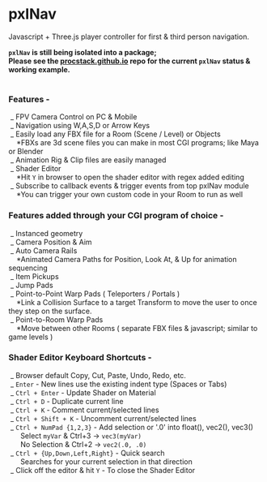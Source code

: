 # pxlNav
Javascript + Three.js player controller for first &amp; third person navigation.

**`pxlNav` is still being isolated into a package;**
<br/>**Please see the [procstack.github.io](https://github.com/ProcStack/procstack.github.io) repo for the current `pxlNav` status &amp; working example.**
<br/><br/>

### Features -
&nbsp;\_ FPV Camera Control on PC & Mobile
<br/>&nbsp;\_ Navigation using W,A,S,D or Arrow Keys
<br/>&nbsp;\_ Easily load any FBX file for a Room (Scene / Level) or Objects
<br/>&nbsp;&nbsp;&nbsp; \*FBXs are 3d scene files you can make in most CGI programs; like Maya or Blender 
<br/>&nbsp;\_ Animation Rig & Clip files are easily managed
<br/>&nbsp;\_ Shader Editor
<br/>&nbsp;&nbsp;&nbsp; \*Hit `Y` in browser to open the shader editor with regex added editing
<br/>&nbsp;\_ Subscribe to callback events & trigger events from top pxlNav module
<br/>&nbsp;&nbsp;&nbsp; \*You can trigger your own custom code in your Room to run as well
<br/>



### Features added through your CGI program of choice -
&nbsp;\_ Instanced geometry
<br/>&nbsp;\_ Camera Position & Aim
<br/>&nbsp;\_ Auto Camera Rails
<br/>&nbsp;&nbsp;&nbsp; \*Animated Camera Paths for Position, Look At, & Up for animation sequencing
<br/>&nbsp;\_ Item Pickups
<br/>&nbsp;\_ Jump Pads
<br/>&nbsp;\_ Point-to-Point Warp Pads ( Teleporters / Portals )
<br/>&nbsp;&nbsp;&nbsp; \*Link a Collision Surface to a target Transform to move the user to once they step on the surface.
<br/>&nbsp;\_ Point-to-Room Warp Pads
<br/>&nbsp;&nbsp;&nbsp; \*Move between other Rooms ( separate FBX files & javascript; similar to game levels )
<br/>



### Shader Editor Keyboard Shortcuts -
&nbsp;\_ Browser default Copy, Cut, Paste, Undo, Redo, etc.
<br/>&nbsp;\_ `Enter` - New lines use the existing indent type (Spaces or Tabs)
<br/>&nbsp;\_ `Ctrl + Enter` - Update Shader on Material
<br/>&nbsp;\_ `Ctrl + D` -  Duplicate current line
<br/>&nbsp;\_ `Ctrl + K` - Comment current/selected lines
<br/>&nbsp;\_ `Ctrl + Shift + K` - Uncomment current/selected lines
<br/>&nbsp;\_ `Ctrl + NumPad {1,2,3}` - Add selection or '.0' into float(), vec2(), vec3()
<br/>&nbsp;&nbsp;&nbsp;&nbsp;&nbsp;  Select `myVar` & Ctrl+3 -> `vec3(myVar)`
<br/>&nbsp;&nbsp;&nbsp;&nbsp;&nbsp;  No Selection & Ctrl+2 -> `vec2(.0, .0)`
<br/>&nbsp;\_ `Ctrl + {Up,Down,Left,Right}` - Quick search
<br/>&nbsp;&nbsp;&nbsp;&nbsp;&nbsp; Searches for your current selection in that direction
<br/>&nbsp;\_ Click off the editor & hit `Y` - To close the Shader Editor
